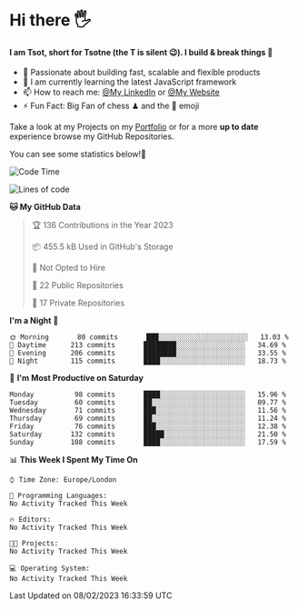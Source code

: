 # Hi there :raised_hand_with_fingers_splayed:
#### I am Tsot, short for Tsotne (the T is silent :wink:). I build & break things :space_invader:
- :telescope: Passionate about building fast, scalable and flexible products
- :seedling: I am currently learning the latest JavaScript framework 
- :mailbox: How to reach me: [@My LinkedIn](https://www.linkedin.com/in/tsotne-gvadzabia/) or [@My Website](https://tsotne.co.uk/contact)
- :zap: Fun Fact: Big Fan of chess ♟ and the 👾 emoji

Take a look at my Projects on my [Portfolio](https://tsotne.co.uk/) or for a more **up to date** experience browse my GitHub Repositories.

You can see some statistics below!:space_invader:
<!--START_SECTION:waka-->
![Code Time](http://img.shields.io/badge/Code%20Time-761%20hrs%202%20mins-blue)

![Lines of code](https://img.shields.io/badge/From%20Hello%20World%20I%27ve%20Written-666%20Thousand%20lines%20of%20code-blue)

**🐱 My GitHub Data** 

> 🏆 136 Contributions in the Year 2023
 > 
> 📦 455.5 kB Used in GitHub's Storage 
 > 
> 🚫 Not Opted to Hire
 > 
> 📜 22 Public Repositories 
 > 
> 🔑 17 Private Repositories  
 > 
**I'm a Night 🦉** 

```text
🌞 Morning       80 commits       ███░░░░░░░░░░░░░░░░░░░░░░   13.03 % 
🌆 Daytime      213 commits       ████████░░░░░░░░░░░░░░░░░   34.69 % 
🌃 Evening      206 commits       ████████░░░░░░░░░░░░░░░░░   33.55 % 
🌙 Night        115 commits       ████░░░░░░░░░░░░░░░░░░░░░   18.73 % 

```
📅 **I'm Most Productive on Saturday** 

```text
Monday          98 commits       ████░░░░░░░░░░░░░░░░░░░░░   15.96 % 
Tuesday         60 commits       ██░░░░░░░░░░░░░░░░░░░░░░░   09.77 % 
Wednesday       71 commits       ███░░░░░░░░░░░░░░░░░░░░░░   11.56 % 
Thursday        69 commits       ██░░░░░░░░░░░░░░░░░░░░░░░   11.24 % 
Friday          76 commits       ███░░░░░░░░░░░░░░░░░░░░░░   12.38 % 
Saturday       132 commits       █████░░░░░░░░░░░░░░░░░░░░   21.50 % 
Sunday         108 commits       ████░░░░░░░░░░░░░░░░░░░░░   17.59 % 

```


📊 **This Week I Spent My Time On** 

```text
⌚︎ Time Zone: Europe/London

💬 Programming Languages: 
No Activity Tracked This Week

🔥 Editors: 
No Activity Tracked This Week

🐱‍💻 Projects: 
No Activity Tracked This Week

💻 Operating System: 
No Activity Tracked This Week

```


 Last Updated on 08/02/2023 16:33:59 UTC
<!--END_SECTION:waka-->
